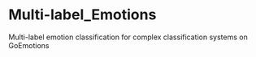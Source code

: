 # Multi-label_Emotions
Multi-label emotion classification for complex classification systems on GoEmotions
